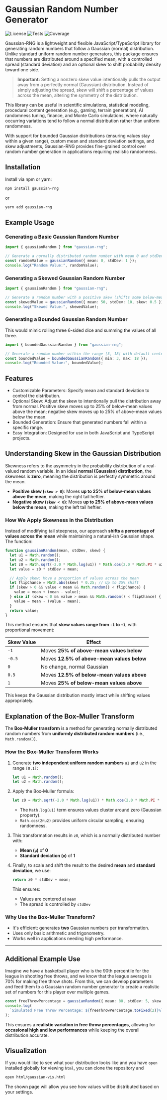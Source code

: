 # Gaussian Random Number Generator

![License](https://img.shields.io/badge/license-MIT-green.svg)
![Tests](https://github.com/SilverFox70/gaussian-rng/actions/workflows/test.yml/badge.svg)
![Coverage](https://img.shields.io/badge/coverage-100%25-brightgreen)

Gaussian-RNG is a lightweight and flexible JavaScript/TypeScript library for generating random numbers that follow a Gaussian (normal) distribution. Unlike standard uniform random number generators, this package ensures that numbers are distributed around a specified mean, with a controlled spread (standard deviation) and an optional skew to shift probability density toward one side.

> **Important:** Setting a nonzero skew value intentionally pulls the output away from a perfectly normal (Gaussian) distribution. Instead of simply adjusting the spread, skew will shift a percentage of values across the mean, altering the symmetry of the distribution.

This library can be useful in scientific simulations, statistical modeling, procedural content generation (e.g., gaming, terrain generation), AI randomness tuning, finance, and Monte Carlo simulations, where naturally occurring variations tend to follow a normal distribution rather than uniform randomness.

With support for bounded Gaussian distributions (ensuring values stay within a given range), custom mean and standard deviation settings, and skew adjustments, Gaussian-RNG provides fine-grained control over random number generation in applications requiring realistic randomness.

## **Installation**

Install via npm or yarn:

```bash
npm install gaussian-rng
```

or

```bash
yarn add gaussian-rng
```

## **Example Usage**

### **Generating a Basic Gaussian Random Number**

```typescript
import { gaussianRandom } from "gaussian-rng";

// Generate a normally distributed random number with mean 0 and stdDev 1
const randomValue = gaussianRandom({ mean: 0, stdDev: 1 });
console.log("Random Value:", randomValue);
```

### **Generating a Skewed Gaussian Random Number**

```typescript
import { gaussianRandom } from "gaussian-rng";

// Generate a random number with a positive skew (shifts some below-mean values above the mean)
const skewedValue = gaussianRandom({ mean: 50, stdDev: 10, skew: 0.5 });
console.log("Skewed Value:", skewedValue);
```

### **Generating a Bounded Gaussian Random Number**

This would mimic rolling three 6-sided dice and summing the values of all three.

```typescript
import { boundedGaussianRandom } from "gaussian-rng";

// Generate a random number within the range [3, 18] with default centered mean and standard deviation.
const boundedValue = boundedGaussianRandom({ min: 3, max: 18 });
console.log("Bounded Value:", boundedValue);
```

## **Features**

- Customizable Parameters: Specify mean and standard deviation to control the distribution.
- Optional Skew: Adjust the skew to intentionally pull the distribution away from normal. Positive skew moves up to 25% of below-mean values above the mean; negative skew moves up to 25% of above-mean values below the mean.
- Bounded Generation: Ensure that generated numbers fall within a specific range.
- Easy Integration: Designed for use in both JavaScript and TypeScript projects.

## **Understanding Skew in the Gaussian Distribution**

Skewness refers to the asymmetry in the probability distribution of a real-valued random variable. In an ideal **normal (Gaussian) distribution**, the skewness is **zero**, meaning the distribution is perfectly symmetric around the mean.

- **Positive skew (`skew > 0`)**: Moves **up to 25% of below-mean values above the mean**, making the right tail heftier.
- **Negative skew (`skew < 0`)**: Moves **up to 25% of above-mean values below the mean**, making the left tail heftier.

### **How We Apply Skewness in the Distribution**

Instead of modifying tail steepness, our approach **shifts a percentage of values across the mean** while maintaining a natural-ish Gaussian shape. The function:

```typescript
function gaussianRandom(mean, stdDev, skew) {
  let u1 = Math.random();
  let u2 = Math.random();
  let z0 = Math.sqrt(-2.0 * Math.log(u1)) * Math.cos(2.0 * Math.PI * u2);
  let value = z0 * stdDev + mean;

  // Apply skew: Move a proportion of values across the mean
  let flipChance = Math.abs(skew) * 0.25; // Up to 25% shift
  if (skew > 0 && value < mean && Math.random() < flipChance) {
    value = mean + (mean - value);
  } else if (skew < 0 && value > mean && Math.random() < flipChance) {
    value = mean - (value - mean);
  }
  return value;
}
```

This method ensures that **skew values range from `-1` to `+1`**, with proportional movement:

| Skew Value | Effect                                     |
| ---------- | ------------------------------------------ |
| `-1`       | Moves **25% of above-mean values below**   |
| `-0.5`     | Moves **12.5% of above-mean values below** |
| `0`        | No change, normal Gaussian                 |
| `0.5`      | Moves **12.5% of below-mean values above** |
| `1`        | Moves **25% of below-mean values above**   |

This keeps the Gaussian distribution mostly intact while shifting values appropriately.

## **Explanation of the Box-Muller Transform**

The **Box-Muller transform** is a method for generating normally distributed random numbers from **uniformly distributed random numbers** (i.e., `Math.random()`).

### **How the Box-Muller Transform Works**

1. Generate **two independent uniform random numbers** `u1` and `u2` in the range `[0,1]`:
   ```typescript
   let u1 = Math.random();
   let u2 = Math.random();
   ```
2. Apply the Box-Muller formula:

   ```typescript
   let z0 = Math.sqrt(-2.0 * Math.log(u1)) * Math.cos(2.0 * Math.PI * u2);
   ```

   - The `Math.log(u1)` term ensures values cluster around zero (Gaussian property).
   - `Math.cos(2πu2)` provides uniform circular sampling, ensuring randomness.

3. This transformation results in `z0`, which is a normally distributed number with:

   - **Mean (`μ`)** of **0**
   - **Standard deviation (`σ`)** of **1**

4. Finally, to scale and shift the result to the desired **mean** and **standard deviation**, we use:
   ```typescript
   return z0 * stdDev + mean;
   ```
   This ensures:
   - Values are centered at `mean`
   - The spread is controlled by `stdDev`

### **Why Use the Box-Muller Transform?**

- It's efficient: generates **two** Gaussian numbers per transformation.
- Uses only basic arithmetic and trigonometry.
- Works well in applications needing high performance.

---

## **Additional Example Use**

Imagine we have a basketball player who is the 90th percentile for the league in shooting free throws, and we know that the league average is 70% for making free throw shots. From this, we can develop parameters and feed them to a Gaussian random number generator to create a realistic set of numbers for this player over multiple games.

```typescript
const freeThrowPercentage = gaussianRandom({ mean: 88, stdDev: 5, skew: -0.5 });
console.log(
  `Simulated Free Throw Percentage: ${freeThrowPercentage.toFixed(2)}%`
);
```

This ensures a **realistic variation in free throw percentages**, allowing for **occasional high and low performances** while keeping the overall distribution accurate.

## **Visualization**

If you would like to see what your distribution looks like and you have `open` installed globally for viewing `html`, you can clone the repository and

```bash
open html/gaussian-vis.html
```

The shown page will allow you see how values will be distributed based on your settings.

